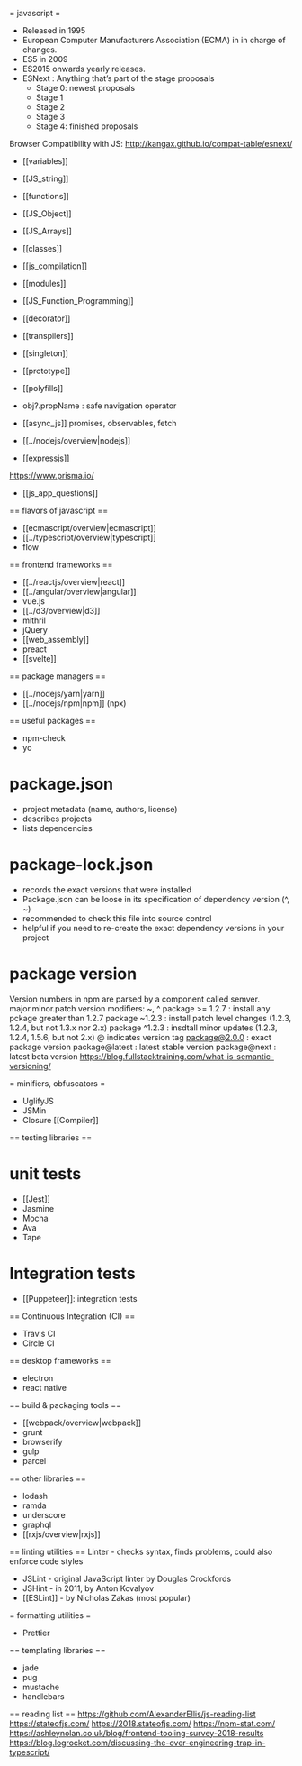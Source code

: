 = javascript =
- Released in 1995
- European Computer Manufacturers Association (ECMA) in in charge of changes.
- ES5 in 2009
- ES2015 onwards yearly releases.
- ESNext : Anything that’s part of the stage proposals
  - Stage 0: newest proposals
  - Stage 1
  - Stage 2
  - Stage 3
  - Stage 4: finished proposals

Browser Compatibility with JS: http://kangax.github.io/compat-table/esnext/


* [[variables]]
* [[JS_string]]
* [[functions]]
* [[JS_Object]]
* [[JS_Arrays]]
* [[classes]]

* [[js_compilation]]
* [[modules]]

* [[JS_Function_Programming]]
* [[decorator]]
* [[transpilers]]
* [[singleton]]
* [[prototype]]
* [[polyfills]]
* obj?.propName : safe navigation operator


* [[async_js]] promises, observables, fetch

* [[../nodejs/overview|nodejs]]
* [[expressjs]]

https://www.prisma.io/

* [[js_app_questions]]



== flavors of javascript ==
* [[ecmascript/overview|ecmascript]]
* [[../typescript/overview|typescript]]
* flow

== frontend frameworks ==
* [[../reactjs/overview|react]]
* [[../angular/overview|angular]]
* vue.js
* [[../d3/overview|d3]]
* mithril
* jQuery
* [[web_assembly]]
* preact
* [[svelte]]

== package managers ==
* [[../nodejs/yarn|yarn]]
* [[../nodejs/npm|npm]]  (npx)

== useful packages ==
- npm-check
- yo

# package.json
- project metadata (name, authors, license)
- describes projects
- lists dependencies

# package-lock.json
- records the exact versions that were installed
- Package.json can be loose in its specification of dependency version (^, ~)
- recommended to check this file into source control
- helpful if you need to re-create the exact dependency versions in your project

# package version
Version numbers in npm are parsed by a component called semver.
major.minor.patch
version modifiers: ~, ^
package >= 1.2.7 : install any pckage greater than 1.2.7
package ~1.2.3 : install patch level changes (1.2.3, 1.2.4, but not 1.3.x nor 2.x)
package ^1.2.3 : insdtall minor updates (1.2.3, 1.2.4, 1.5.6, but not 2.x)
@ indicates version tag
package@2.0.0 : exact package version
package@latest : latest stable version
package@next : latest beta version
https://blog.fullstacktraining.com/what-is-semantic-versioning/



= minifiers, obfuscators =
* UglifyJS
* JSMin
* Closure [[Compiler]]

== testing libraries ==
# unit tests
- [[Jest]]
- Jasmine
- Mocha
- Ava
- Tape
# Integration tests
 - [[Puppeteer]]: integration tests

== Continuous Integration (CI) ==
- Travis CI
- Circle CI



== desktop frameworks ==
* electron
* react native

== build & packaging tools ==
* [[webpack/overview|webpack]]
* grunt
* browserify
* gulp
* parcel

== other libraries ==
* lodash
* ramda
* underscore
* graphql
* [[rxjs/overview|rxjs]]

== linting utilities ==
Linter - checks syntax, finds problems, could also enforce code styles
* JSLint - original JavaScript linter by Douglas Crockfords
* JSHint - in 2011, by Anton Kovalyov
* [[ESLint]] - by Nicholas Zakas (most popular)

= formatting utilities =
- Prettier

== templating libraries ==
* jade
* pug
* mustache
* handlebars



== reading list ==
https://github.com/AlexanderEllis/js-reading-list
https://stateofjs.com/
https://2018.stateofjs.com/
https://npm-stat.com/
https://ashleynolan.co.uk/blog/frontend-tooling-survey-2018-results
https://blog.logrocket.com/discussing-the-over-engineering-trap-in-typescript/
